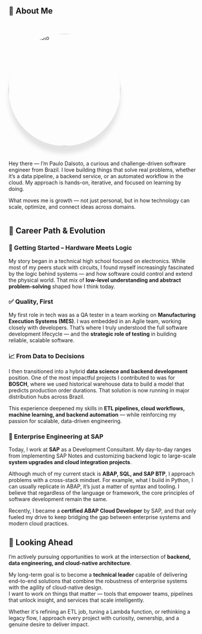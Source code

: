
## 👋 About Me

&nbsp;

<div style="display: flex; align-items: flex-start; gap: 1.5rem; flex-wrap: wrap;">

  <img src="/images/paulo_dalsoto.jpg" alt="Paulo Dalsoto" width="300" style="border-radius: 160px; box-shadow: 0 20px 12px rgba(0,0,0,0.1);" />

  <div style="flex: 1; min-width: 260px;">

Hey there — I’m Paulo Dalsoto, a curious and challenge-driven software engineer from Brazil. I love building things that solve real problems, whether it’s a data pipeline, a backend service, or an automated workflow in the cloud. My approach is hands-on, iterative, and focused on learning by doing.

What moves me is growth — not just personal, but in how technology can scale, optimize, and connect ideas across domains.

  </div>
</div>

## 🧭 Career Path & Evolution

### 🔌 Getting Started – Hardware Meets Logic  
My story began in a technical high school focused on electronics. While most of my peers stuck with circuits, I found myself increasingly fascinated by the logic behind systems — and how software could control and extend the physical world. That mix of **low-level understanding and abstract problem-solving** shaped how I think today.

### ✅ Quality, First  
My first role in tech was as a QA tester in a team working on **Manufacturing Execution Systems (MES)**. I was embedded in an Agile team, working closely with developers. That’s where I truly understood the full software development lifecycle — and the **strategic role of testing** in building reliable, scalable software.

### 📈 From Data to Decisions  
I then transitioned into a hybrid **data science and backend development** position. One of the most impactful projects I contributed to was for **BOSCH**, where we used historical warehouse data to build a model that predicts production order durations. That solution is now running in major distribution hubs across Brazil.

This experience deepened my skills in **ETL pipelines, cloud workflows, machine learning, and backend automation** — while reinforcing my passion for scalable, data-driven engineering.

### 🧩 Enterprise Engineering at SAP  
Today, I work at **SAP** as a Development Consultant. My day-to-day ranges from implementing SAP Notes and customizing backend logic to large-scale **system upgrades and cloud integration projects**.

Although much of my current stack is **ABAP, SQL, and SAP BTP**, I approach problems with a cross-stack mindset. For example, what I build in Python, I can usually replicate in ABAP, it’s just a matter of syntax and tooling. I believe that regardless of the language or framework, the core principles of software development remain the same.

Recently, I became a **certified ABAP Cloud Developer** by SAP, and that only fueled my drive to keep bridging the gap between enterprise systems and modern cloud practices.


## 🚀 Looking Ahead

I’m actively pursuing opportunities to work at the intersection of **backend, data engineering, and cloud-native architecture**.

My long-term goal is to become a **technical leader** capable of delivering end-to-end solutions that combine the robustness of enterprise systems with the agility of cloud-native design.  
I want to work on things that matter — tools that empower teams, pipelines that unlock insight, and services that scale intelligently.

Whether it's refining an ETL job, tuning a Lambda function, or rethinking a legacy flow, I approach every project with curiosity, ownership, and a genuine desire to deliver impact.

